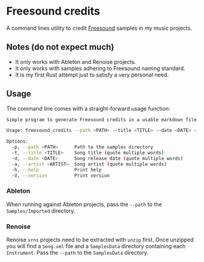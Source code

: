 # Freesound credits

A command lines utility to credit [Freesound](https://freesound.org) samples in
my music projects.

## Notes (do not expect much)

- It only works with Ableton and Renoise projects.
- It only works with samples adhering to Freesound naming standard.
- It is my first Rust attempt just to satisfy a very personal need.

## Usage

The command line comes with a straight-forward usage function:

```bash
Simple program to generate Freesound credits in a usable markdown file

Usage: freesound_credits --path <PATH> --title <TITLE> --date <DATE> --artist <ARTIST>

Options:
  -p, --path <PATH>      Path to the samples directory
  -t, --title <TITLE>    Song title (quote multiple words)
  -d, --date <DATE>      Song release date (quote multiple words)
  -a, --artist <ARTIST>  Song artist (quote multiple words)
  -h, --help             Print help
  -V, --version          Print version
```

### Ableton

When running against Ableton projects, pass the `--path` to the
`Samples/Imported` directory.

### Renoise

Renoise `xrns` projects need to be extracted with `unzip` first. Once unzipped
you will find a `Song.xml` file and a `SamplesData` directory containing each
`Instrument`. Pass the `--path` to the `SamplesData` directory.
